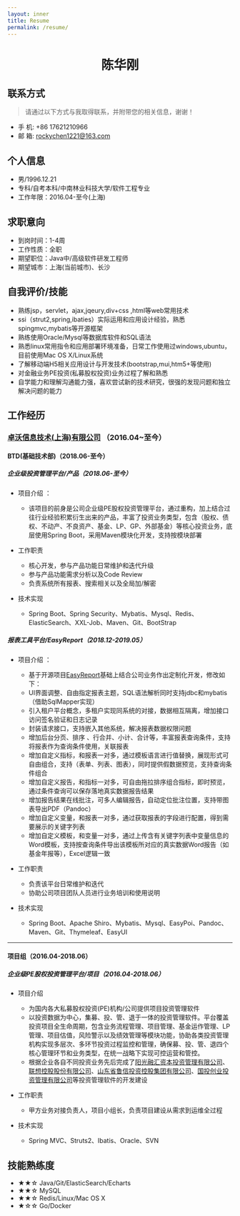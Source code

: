 ```yaml
---
layout: inner
title: Resume
permalink: /resume/
---
```


 <center>
     <h1>陈华刚</h1>
 </center>

## 联系方式

> 请通过以下方式与我取得联系，并附带您的相关信息，谢谢！

- 手 机: +86 17621210966
- 邮 箱: [rockychen1221@163.com](mailto:rockychen1221@163.com)

## 个人信息

- 男/1996.12.21
- 专科/自考本科/中南林业科技大学/软件工程专业
- 工作年限：2016.04-至今(上海) 

## 求职意向

- 到岗时间：1-4周
- 工作性质：全职
- 期望职位：Java中/高级软件研发工程师
- 期望城市：上海(当前城市)、长沙

## 自我评价/技能

- 熟练jsp，servlet，ajax,jqeury,div+css ,html等web常用技术
- ssi（strut2,spring,ibaties）实际运用和应用设计经验，熟悉spingmvc,mybatis等开源框架
- 熟练使用Oracle/Mysql等数据库软件和SQL语法
- 熟悉linux常用指令和应用部署环境准备，日常工作使用过windows,ubuntu，目前使用Mac OS X/Linux系统
- 了解移动端H5相关应用设计与开发技术(bootstrap,mui,htm5+等使用)
- 对金融业务PE投资(私募股权投资)业务过程了解和熟悉
- 自学能力和理解沟通能力强，喜欢尝试新的技术研究，很强的发现问题和独立解决问题的能力

## 工作经历

### [卓沃信息技术(上海)有限公司](http://www.datadriver.com.cn/) （2016.04~至今）

#### BTD(基础技术部)（2018.06-至今）

##### 企业级投资管理平台/产品（2018.06-至今）

- 项目介绍 ：
  - 该项目的前身是公司企业级PE股权投资管理平台，通过重构，加上结合过往行业经验积累衍生出来的产品，丰富了投资业务类型，包含（股权、债权、不动产、不良资产、基金、LP、GP、外部基金）等核心投资业务，底层使用Spring Boot，采用Maven模块化开发，支持按模块部署

- 工作职责
  - 核心开发，参与产品功能日常维护和迭代升级
  - 参与产品功能需求分析以及Code Review
  - 负责系统所有报表、搜索相关以及全局加/解密

- 技术实现
  - Spring Boot、Spring Security、Mybatis、Mysql、Redis、ElasticSearch、XXL-Job、Maven、Git、BootStrap

##### 报表工具平台/EasyReport（2018.12-2019.05）

- 项目介绍 ：
  - 基于开源项目[EasyReport](https://github.com/xianrendzw/EasyReport)基础上结合公司业务作出定制化开发，修改如下：
  - UI界面调整、自由指定报表主题，SQL语法解析同时支持jdbc和mybatis（借助SqlMapper实现）
  - 引入租户平台概念，多租户实现同系统的对接，数据相互隔离，增加接口访问签名验证和日志记录
  - 封装请求接口，支持嵌入其他系统，解决报表数据权限问题
  - 增加后台分页、排序 、行合并、小计、合计等，丰富报表查询条件，支持将报表作为查询条件使用，关联报表
  - 增加自定义指标，和报表一对多，通过模板语言进行值替换，展现形式可自由组合，支持（表单、列表、图表），同时提供假数据预览，支持查询条件组合
  - 增加自定义报告，和指标一对多，可自由拖拉排序组合指标，即时预览，通过条件查询可以保存落地真实数据报告结果
  - 增加报告结果在线批注，可多人编辑报告，自动定位批注位置，支持带图表导出PDF（Pandoc）
  - 增加自定义变量，和报表一对多，通过获取报表的字段进行配置，得到需要展示的关键字列表
  - 增加自定义模板，和变量一对多，通过上传含有关键字列表中变量信息的Word模板，支持按查询条件导出该模板所对应的真实数据Word报告（如基金年报等），Excel逻辑一致

- 工作职责
  - 负责该平台日常维护和迭代
  - 协助公司项目团队人员进行业务培训和使用说明

- 技术实现
  - Spring Boot、Apache Shiro、Mybatis、Mysql、EasyPoi、Pandoc、Maven、Git、Thymeleaf、EasyUI

---

#### 项目组（2016.04-2018.06）

##### 企业级PE股权投资管理平台/项目（2016.04-2018.06）

- 项目介绍
  - 为国内各大私募股权投资(PE)机构/公司提供项目投资管理软件
  - 以投资数据为中心，集募、投、管、退于一体的投资管理软件。平台覆盖投资项目全生命周期，包含业务流程管理、项目管理、基金运作管理、LP管理、项目估值，风险警示以及绩效管理等模块功能，协助各类投资管理机构实现多层次、多环节投资过程监控和管理，确保募、投、管、退四个核心管理环节和业务类型，在统一战略下实现可控运营和管控。
  - 根据企业各自不同投资业务先后完成了[阳光融汇资本投资管理有限公司](http://www.riverheadcapital.cn/)、[联想控股股份有限公司](http://www.legendholdings.com.cn/)、[山东省鲁信投资控股集团有限公司](https://www.luxin.cn/)、[国投创业投资管理有限公司](https://www.sdicvc.com/)等投资管理软件的开发建设

- 工作职责
  - 甲方业务对接负责人，项目小组长，负责项目建设从需求到运维全过程

- 技术实现
  - Spring MVC、Struts2、Ibatis、Oracle、SVN

## 技能熟练度

- ★★☆ Java/Git/ElasticSearch/Echarts
- ★★☆ MySQL
- ★★☆ Redis/Linux/Mac OS X
- ★☆☆ Go/Docker

